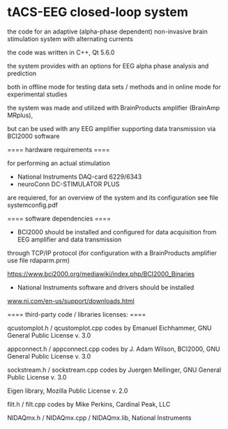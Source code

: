 # tACS-EEG closed-loop system 

the code for an adaptive (alpha-phase dependent) non-invasive brain stimulation system with alternating currents

the code was written in C++, Qt 5.6.0

the system provides with an options for EEG alpha phase analysis and prediction 

both in offline mode for testing data sets / methods and in online mode for experimental studies

the system was made and utilized with BrainProducts amplifier (BrainAmp MRplus),

but can be used with any EEG amplifier supporting data transmission via BCI2000 software

==== hardware requirements ====

for performing an actual stimulation 
 
 - National Instruments DAQ-card 6229/6343 
 - neuroConn DC-STIMULATOR PLUS

are requiered, for an overview of the system and its configuration see file systemconfig.pdf 

==== software dependencies ====

 - BCI2000 should be installed and configured for data acquisition from EEG amplifier and data transmission 

through TCP/IP protocol (for configuration with a BrainProducts amplifier use file rdaparm.prm)

https://www.bci2000.org/mediawiki/index.php/BCI2000_Binaries

 - National Instruments software and drivers should be installed

www.ni.com/en-us/support/downloads.html

==== third-party code / libraries licenses: ====

qcustomplot.h / qcustomplot.cpp codes by Emanuel Eichhammer, GNU General Public License v. 3.0    

appconnect.h / appconnect.cpp codes by J. Adam Wilson, BCI2000, GNU General Public License v. 3.0

sockstream.h / sockstream.cpp codes by Juergen Mellinger, GNU General Public License v. 3.0

Eigen library, Mozilla Public License v. 2.0

filt.h / filt.cpp codes by Mike Perkins, Cardinal Peak, LLC

NIDAQmx.h / NIDAQmx.cpp / NIDAQmx.lib, National Instruments

